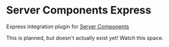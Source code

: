# Server Components Express
Express integration plugin for [Server Components](http://pimterry.github.io/server-components)

This is planned, but doesn't actually exist yet! Watch this space.
